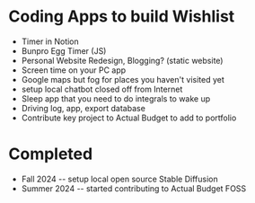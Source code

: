 # Coding Apps to build Wishlist

- Timer in Notion
- Bunpro Egg Timer (JS)
- Personal Website Redesign, Blogging? (static website)
- Screen time on your PC app
- Google maps but fog for places you haven't visited yet
- setup local chatbot closed off from Internet
- Sleep app that you need to do integrals to wake up
- Driving log, app, export database
- Contribute key project to Actual Budget to add to portfolio

# Completed

- Fall 2024 -- setup local open source Stable Diffusion
- Summer 2024 -- started contributing to Actual Budget FOSS
